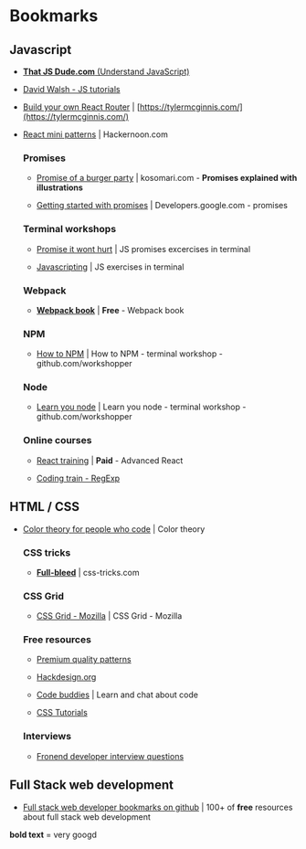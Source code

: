 # Bookmarks

## Javascript

* [**That JS Dude.com** (Understand JavaScript)](http://www.thatjsdude.com)

* [David Walsh - JS tutorials](https://davidwalsh.name)

* [Build your own React Router](https://tylermcginnis.com/build-your-own-react-router-v4/) | [https://tylermcginnis.com/](https://tylermcginnis.com/) 

* [React mini patterns](https://hackernoon.com/10-react-mini-patterns-c1da92f068c5) | Hackernoon.com

    ### Promises

    * [Promise of a burger party](http://kosamari.com/notes/the-promise-of-a-burger-party) | kosomari.com - **Promises explained with illustrations**

    * [Getting started with promises](https://developers.google.com/web/fundamentals/getting-started/primers/promises#error_handling) | Developers.google.com - promises 

    ### Terminal workshops

    * [Promise it wont hurt](https://github.com/stevekane/promise-it-wont-hurt/blob/master/README.md) | JS promises excercises in terminal

    * [Javascripting](https://github.com/workshopper/javascripting) | JS exercises in terminal

    ### Webpack

    * [**Webpack book**](https://github.com/survivejs/webpack-book/tree/dev/manuscript) |  **Free** - Webpack book

    ### NPM

    * [How to NPM](https://github.com/workshopper/how-to-npm) | How to NPM - terminal workshop - github.com/workshopper

    ### Node

    * [Learn you node](https://github.com/workshopper/learnyounode) | Learn you node - terminal workshop - github.com/workshopper

    ### Online courses
    
    * [React training](https://reacttraining.com/online) | **Paid** - Advanced React

    * [Coding train - RegExp](https://www.youtube.com/channel/UCvjgXvBlbQiydffZU7m1_aw)

## HTML / CSS

* [Color theory for people who code](http://tallys.github.io/color-theory/) | Color theory

    ### CSS tricks

    * [**Full-bleed**](https://css-tricks.com/hassle-free-full-bleed-not/) | css-tricks.com

    ### CSS Grid

    * [CSS Grid - Mozilla](https://www.mozilla.org/en-US/developer/css-grid/?utm_source=dev-newsletter&utm_medium=email&utm_campaign=mar23-2017) | CSS Grid - Mozilla 

    ### Free resources

    * [Premium quality patterns](https://novapattern.com)

    * [Hackdesign.org](https://hackdesign.org/lessons)

    * [Code buddies](https://codebuddies.org) | Learn and chat about code

    * [CSS Tutorials](https://tympanus.net/codrops/)

    ### Interviews

    * [Fronend developer interview questions](https://github.com/johnpolacek/Front-end-Developer-Interview-Questions/blob/master/README.md)

## Full Stack web development

* [Full stack web developer bookmarks on github](https://github.com/bmorelli25/Become-A-Full-Stack-Web-Developer/blob/master/README.md) | 100+ of **free** resources about full stack web development


**bold text** = very googd